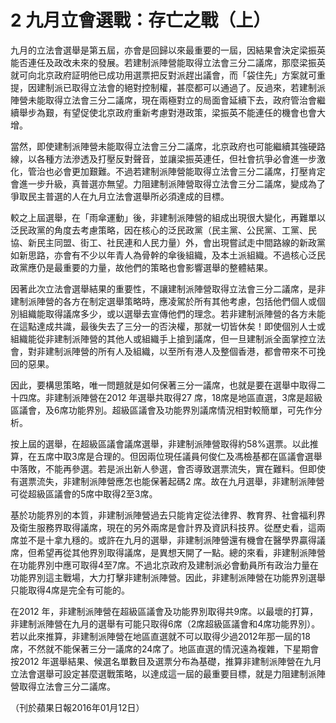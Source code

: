 # 2  九月立會選戰：存亡之戰（上）

九月的立法會選舉是第五屆，亦會是回歸以來最重要的一屆，因結果會決定梁振英能否連任及政改未來的發展。若建制派陣營能取得立法會三分二議席，那麼梁振英就可向北京政府証明他已成功用選票把反對派趕出議會，而「袋住先」方案就可重提，因建制派已取得立法會的絕對控制權，甚麼都可以通過了。反過來，若建制派陣營未能取得立法會三分二議席，現在兩極對立的局面會延續下去，政府管治會繼續舉步為艱，有望促使北京政府重新考慮對港政策，梁振英不能連任的機會也會大增。

當然，即使建制派陣營未能取得立法會三分二議席，北京政府也可能繼續其強硬路線，以各種方法滲透及打壓反對聲音，並讓梁振英連任，但社會抗爭必會進一步激化，管治也必會更加艱難。不過若建制派陣營能取得立法會三分二議席，打壓肯定會進一步升級，真普選亦無望。力阻建制派陣營取得立法會三分二議席，變成為了爭取民主普選的人在九月立法會選舉所必須達成的目標。

較之上屆選舉，在「雨傘運動」後，非建制派陣營的組成出現很大變化，再難單以泛民政黨的角度去考慮策略，因在核心的泛民政黨（民主黨、公民黨、工黨、民協、新民主同盟、街工、社民連和人民力量）外，會出現嘗試走中間路線的新政黨如新思路，亦會有不少以年青人為骨幹的傘後組織，及本土派組織。不過核心泛民政黨應仍是最重要的力量，故他們的策略也會影響選舉的整體結果。

因著此次立法會選舉結果的重要性，不讓建制派陣營取得立法會三分二議席，是非建制派陣營的各方在制定選舉策略時，應凌駕於所有其他考慮，包括他們個人或個別組織能取得議席多少，或以選舉去宣傳他們的理念。若非建制派陣營的各方未能在這點達成共識，最後失去了三分一的否決權，那就一切皆休矣！即使個別人士或組織能從非建制派陣營的其他人或組織手上搶到議席，但一旦建制派全面掌控立法會，對非建制派陣營的所有人及組織，以至所有港人及整個香港，都會帶來不可挽回的惡果。

因此，要構思策略，唯一問題就是如何保著三分一議席，也就是要在選舉中取得二十四席。非建制派陣營在2012 年選舉共取得27 席，18席是地區直選，3席是超級區議會，及6席功能界別。超級區議會及功能界別議席情況相對較簡單，可先作分析。

按上屆的選舉，在超級區議會議席選舉，非建制派陣營取得約58%選票。以此推算，在五席中取3席是合理的。但因兩位現任議員何俊仁及馮檢基都在區議會選舉中落敗，不能再參選。若是派出新人參選，會否導致選票流失，實在難料。但即使有選票流失，非建制派陣營應怎也能保著起碼2 席。故在九月選舉，非建制派陣營可從超級區議會的5席中取得2至3席。

基於功能界別的本質，非建制派陣營過去只能肯定從法律界、教育界、社會福利界及衛生服務界取得議席，現在的另外兩席是會計界及資訊科技界。從歷史看，這兩席並不是十拿九穩的。或許在九月的選舉，非建制派陣營還有機會在醫學界贏得議席，但希望再從其他界別取得議席，是異想天開了一點。總的來看，非建制派陣營在功能界別中應可取得4至7席。不過北京政府及建制派必會動員所有政治力量在功能界別這主戰場，大力打擊非建制派陣營。因此，非建制派陣營在功能界別選舉只能取得4席是完全有可能的。

在2012 年，非建制派陣營在超級區議會及功能界別取得共9席。以最壞的打算，非建制派陣營在九月的選舉有可能只取得6席（2席超級區議會和4席功能界別）。若以此來推算，非建制派陣營在地區直選就不可以取得少過2012年那一屆的18 席，不然就不能保著三分一議席的24席了。地區直選的情況遠為複雜，下星期會按2012 年選舉結果、候選名單數目及選票分布為基礎，推算非建制派陣營在九月立法會選舉可設定甚麼選戰策略，以達成這一屆的最重要目標，就是力阻建制派陣營取得立法會三分二議席。


（刊於蘋果日報2016年01月12日）

